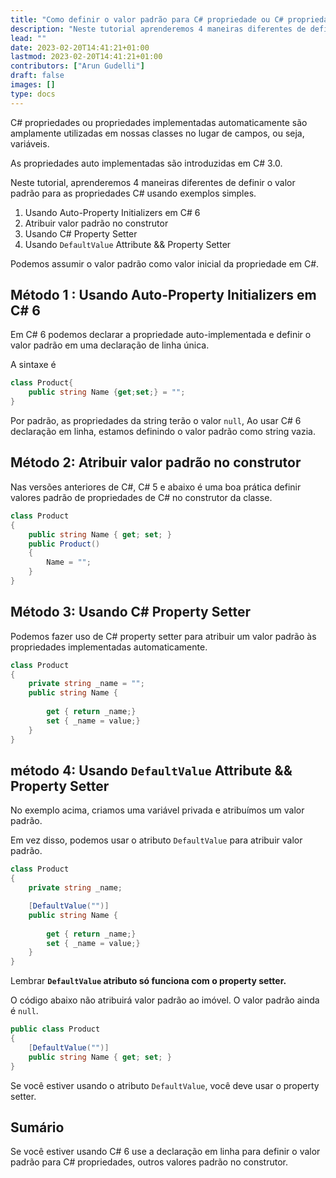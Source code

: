 ```yaml
---
title: "Como definir o valor padrão para C# propriedade ou C# propriedade implementada automaticamente"
description: "Neste tutorial aprenderemos 4 maneiras diferentes de definir o valor padrão para C# propriedades usando exemplos simples"
lead: ""
date: 2023-02-20T14:41:21+01:00
lastmod: 2023-02-20T14:41:21+01:00
contributors: ["Arun Gudelli"]
draft: false
images: []
type: docs
---
```


C# propriedades ou propriedades implementadas automaticamente são amplamente utilizadas em nossas classes no lugar de campos, ou seja, variáveis.  

As propriedades auto implementadas são introduzidas em C# 3.0.

Neste tutorial, aprenderemos 4 maneiras diferentes de definir o valor padrão para as propriedades C# usando exemplos simples.

1. Usando Auto-Property Initializers em C# 6
2. Atribuir valor padrão no construtor
3. Usando C# Property Setter
4. Usando `DefaultValue` Attribute &amp;&amp; Property Setter

Podemos assumir o valor padrão como valor inicial da propriedade em C#.

## Método 1 : Usando Auto-Property Initializers em C# 6

Em C# 6 podemos declarar a propriedade auto-implementada e definir o valor padrão em uma declaração de linha única.

A sintaxe é

```csharp
class Product{
    public string Name {get;set;} = "";
}
```
Por padrão, as propriedades da string terão o valor `null`, Ao usar C# 6 declaração em linha, estamos definindo o valor padrão como string vazia. 

## Método 2: Atribuir valor padrão no construtor

Nas versões anteriores de C#, C# 5 e abaixo é uma boa prática definir valores padrão de propriedades de C# no construtor da classe.

```csharp
class Product 
{
    public string Name { get; set; }
    public Product()
    {
        Name = "";
    }
}
```

## Método 3: Usando C# Property Setter 

Podemos fazer uso de C# property setter para atribuir um valor padrão às propriedades implementadas automaticamente.

```csharp
class Product 
{
    private string _name = "";
    public string Name { 
        
        get { return _name;}
        set { _name = value;} 
    }
}
```

## método 4: Usando `DefaultValue` Attribute &amp;&amp; Property Setter

No exemplo acima, criamos uma variável privada e atribuímos um valor padrão. 

Em vez disso, podemos usar o atributo `DefaultValue` para atribuir valor padrão.

```csharp
class Product 
{
    private string _name;

    [DefaultValue("")]
    public string Name { 
        
        get { return _name;}
        set { _name = value;} 
    }
}
```

Lembrar **`DefaultValue` atributo só funciona com o property setter.** 

O código abaixo não atribuirá valor padrão ao imóvel. O valor padrão ainda é `null`.

```csharp
public class Product
{
    [DefaultValue("")]
    public string Name { get; set; }
}
```
Se você estiver usando o atributo `DefaultValue`, você deve usar o property setter.


## Sumário

Se você estiver usando C# 6 use a declaração em linha para definir o valor padrão para C# propriedades, outros valores padrão no construtor. 








